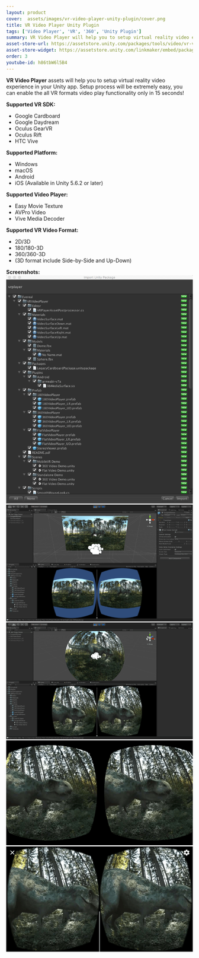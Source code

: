 ```yaml
---
layout: product
cover:  assets/images/vr-video-player-unity-plugin/cover.png
title: VR Video Player Unity Plugin
tags: ['Video Player', 'VR', '360', 'Unity Plugin']
summary: VR Video Player will help you to setup virtual reality video experience in your Unity application.
asset-store-url: https://assetstore.unity.com/packages/tools/video/vr-video-player-82597?aid=1100l9ebS
asset-store-widget: https://assetstore.unity.com/linkmaker/embed/package/82597/widget?aid=1100l9ebS
order: 3
youtube-id: h86tbW6l5B4
---
```


<b>VR Video Player</b> assets will help you to setup virtual reality video experience in your Unity app.
Setup process will be extremely easy, you can enable the all VR formats video play functionality only in 15 seconds!

<b>Supported VR SDK:</b>
* Google Cardboard
* Google Daydream
* Oculus GearVR
* Oculus Rift
* HTC Vive

<b>Supported Platform:</b>
* Windows
* macOS
* Android
* iOS (Available in Unity 5.6.2 or later)

<b>Supported Video Player:</b>
* Easy Movie Texture
* AVPro Video
* Vive Media Decoder

<b>Supported VR Video Format:</b>
* 2D/3D
* 180/180-3D
* 360/360-3D
* (3D format include Side-by-Side and Up-Down)

<b>Screenshots:</b>
![VR Video Player Screenshot 1](/assets/images/vr-video-player-unity-plugin/screenshot-1.png)
![VR Video Player Screenshot 2](/assets/images/vr-video-player-unity-plugin/screenshot-2.png)
![VR Video Player Screenshot 3](/assets/images/vr-video-player-unity-plugin/screenshot-3.png)
![VR Video Player Screenshot 4](/assets/images/vr-video-player-unity-plugin/screenshot-4.png)
![VR Video Player Screenshot 5](/assets/images/vr-video-player-unity-plugin/screenshot-5.png)